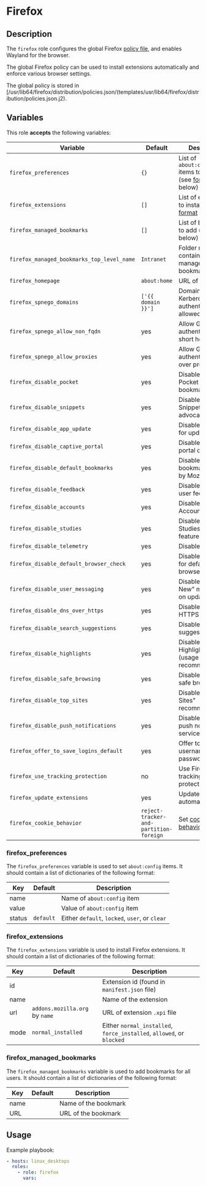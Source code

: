 Firefox
=======

Description
-----------

The `firefox` role configures the global Firefox [policy file](https://github.com/mozilla/policy-templates/blob/master/README.md),
and enables Wayland for the browser.

The global Firefox policy can be used to install extensions automatically and
enforce various browser settings.

The global policy is stored in [/usr/lib64/firefox/distribution/policies.json/(templates/usr/lib64/firefox/distribution/policies.json.j2).


Variables
---------

This role **accepts** the following variables:

Variable                                   | Default                                | Description
-------------------------------------------|----------------------------------------|------------
`firefox_preferences`                      | `{}`                                   | List of `about:config` items to apply (see [format](#firefox_preferences) below)
`firefox_extensions`                       | `[]`                                   | List of extensions to install (see [format](#firefox_extensions) below)
`firefox_managed_bookmarks`                | `[]`                                   | List of bookmarks to add (see [format](#firefox_managed_bookmarks) below)
`firefox_managed_bookmarks_top_level_name` | `Intranet`                             | Folder name containing managed bookmarks
`firefox_homepage`                         | `about:home`                           | URL of homepage
`firefox_spnego_domains`                   | `['{{ domain }}']`                     | Domains for which Kerberos/GSSAPI authentication is allowed
`firefox_spnego_allow_non_fqdn`            | yes                                    | Allow GSSAPI authentication for short hostnames
`firefox_spnego_allow_proxies`             | yes                                    | Allow GSSAPI authentication over proxies
`firefox_disable_pocket`                   | yes                                    | Disable Firefox Pocket (social bookmarking)
`firefox_disable_snippets`                 | yes                                    | Disable Firefox Snippets (Mozilla advocacy spam)
`firefox_disable_app_update`               | yes                                    | Disable checking for updates
`firefox_disable_captive_portal`           | yes                                    | Disable captive portal detection
`firefox_disable_default_bookmarks`        | yes                                    | Disable default bookmarks added by Mozilla
`firefox_disable_feedback`                 | yes                                    | Disable Mozilla user feedback
`firefox_disable_accounts`                 | yes                                    | Disable Firefox Accounts
`firefox_disable_studies`                  | yes                                    | Disable Firefox Studies (beta features)
`firefox_disable_telemetry`                | yes                                    | Disable telemetry
`firefox_disable_default_browser_check`    | yes                                    | Disable checking for default browser
`firefox_disable_user_messaging`           | yes                                    | Disable "What's New" messaging on updates
`firefox_disable_dns_over_https`           | yes                                    | Disable DNS over HTTPS
`firefox_disable_search_suggestions`       | yes                                    | Disable search suggestions
`firefox_disable_highlights`               | yes                                    | Disable Firefox Highlights (usage-based recommendations)
`firefox_disable_safe_browsing`            | yes                                    | Disable Mozilla safe browsing
`firefox_disable_top_sites`                | yes                                    | Disable "Top Sites" recommendation
`firefox_disable_push_notifications`       | yes                                    | Disable Mozilla push notification service
`firefox_offer_to_save_logins_default`     | yes                                    | Offer to save usernames and passwords
`firefox_use_tracking_protection`          | no                                     | Use Firefox tracking protection
`firefox_update_extensions`                | yes                                    | Update extensions automatically
`firefox_cookie_behavior`                  | `reject-tracker-and-partition-foreign` | Set [cookie behavior](https://github.com/mozilla/policy-templates/blob/master/README.md#cookies)


### firefox\_preferences

The `firefox_preferences` variable is used to set `about:config` items. It
should contain a list of dictionaries of the following format:

Key                | Default   | Description
-------------------|-----------|------------
name               | &nbsp;    | Name of `about:config` item
value              | &nbsp;    | Value of `about:config` item
status             | `default` | Either `default`, `locked`, `user`, or `clear`


### firefox\_extensions

The `firefox_extensions` variable is used to install Firefox extensions. It
should contain a list of dictionaries of the following format:

Key                | Default                        | Description
-------------------|--------------------------------|------------
id                 | &nbsp;                         | Extension id (found in `manifest.json` file) 
name               | &nbsp;                         | Name of the extension
url                | `addons.mozilla.org` by `name` | URL of extension `.xpi` file
mode               | `normal_installed`             | Either `normal_installed`, `force_installed`, `allowed`, or `blocked`


### firefox\_managed\_bookmarks

The `firefox_managed_bookmarks` variable is used to add bookmarks for all users.
It should contain a list of dictionaries of the following format:

Key  | Default | Description
-----|---------|------------
name | &nbsp;  | Name of the bookmark
URL  | &nbsp;  | URL of the bookmark


Usage
-----

Example playbook:

````yaml
- hosts: linux_desktops
  roles:
    - role: firefox
      vars:
````
